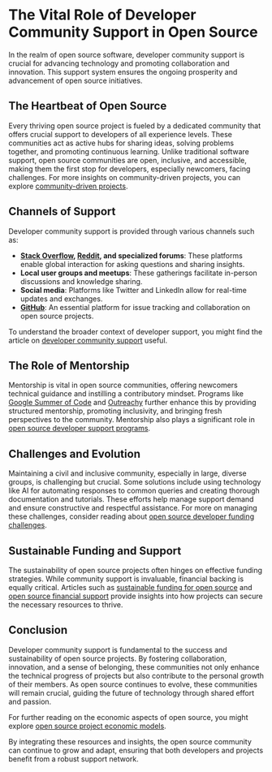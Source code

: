 # The Vital Role of Developer Community Support in Open Source

In the realm of open source software, developer community support is crucial for advancing technology and promoting collaboration and innovation. This support system ensures the ongoing prosperity and advancement of open source initiatives.

## The Heartbeat of Open Source

Every thriving open source project is fueled by a dedicated community that offers crucial support to developers of all experience levels. These communities act as active hubs for sharing ideas, solving problems together, and promoting continuous learning. Unlike traditional software support, open source communities are open, inclusive, and accessible, making them the first stop for developers, especially newcomers, facing challenges. For more insights on community-driven projects, you can explore [community-driven projects](https://www.license-token.com/wiki/community-driven-projects).

## Channels of Support

Developer community support is provided through various channels such as:

- **[Stack Overflow](https://stackoverflow.com/), [Reddit](https://www.reddit.com/), and specialized forums**: These platforms enable global interaction for asking questions and sharing insights.
- **Local user groups and meetups**: These gatherings facilitate in-person discussions and knowledge sharing.
- **Social media**: Platforms like Twitter and LinkedIn allow for real-time updates and exchanges.
- **[GitHub](https://github.com/)**: An essential platform for issue tracking and collaboration on open source projects.

To understand the broader context of developer support, you might find the article on [developer community support](https://www.license-token.com/wiki/developer-community-support) useful.

## The Role of Mentorship

Mentorship is vital in open source communities, offering newcomers technical guidance and instilling a contributory mindset. Programs like [Google Summer of Code](https://summerofcode.withgoogle.com/) and [Outreachy](https://www.outreachy.org/) further enhance this by providing structured mentorship, promoting inclusivity, and bringing fresh perspectives to the community. Mentorship also plays a significant role in [open source developer support programs](https://www.license-token.com/wiki/open-source-developer-support-programs).

## Challenges and Evolution

Maintaining a civil and inclusive community, especially in large, diverse groups, is challenging but crucial. Some solutions include using technology like AI for automating responses to common queries and creating thorough documentation and tutorials. These efforts help manage support demand and ensure constructive and respectful assistance. For more on managing these challenges, consider reading about [open source developer funding challenges](https://www.license-token.com/wiki/open-source-developer-funding-challenges).

## Sustainable Funding and Support

The sustainability of open source projects often hinges on effective funding strategies. While community support is invaluable, financial backing is equally critical. Articles such as [sustainable funding for open source](https://www.license-token.com/wiki/sustainable-funding-for-open-source) and [open source financial support](https://www.license-token.com/wiki/open-source-financial-support) provide insights into how projects can secure the necessary resources to thrive.

## Conclusion

Developer community support is fundamental to the success and sustainability of open source projects. By fostering collaboration, innovation, and a sense of belonging, these communities not only enhance the technical progress of projects but also contribute to the personal growth of their members. As open source continues to evolve, these communities will remain crucial, guiding the future of technology through shared effort and passion.

For further reading on the economic aspects of open source, you might explore [open source project economic models](https://www.license-token.com/wiki/open-source-project-economic-models).

By integrating these resources and insights, the open source community can continue to grow and adapt, ensuring that both developers and projects benefit from a robust support network.